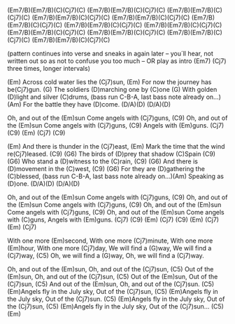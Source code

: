 (Em7/B)(Em7/B)(C)(Cj7)(C) (Em7/B)(Em7/B)(C)(Cj7)(C)
(Em7/B)(Em7/B)(C)(Cj7)(C) (Em7/B)(Em7/B)(C)(Cj7)(C)
(Em7/B)(Em7/B)(C)(Cj7)(C) (Em7/B)(Em7/B)(C)(Cj7)(C)
(Em7/B)(Em7/B)(C)(Cj7)(C) (Em7/B)(Em7/B)(C)(Cj7)(C)
(Em7/B)(Em7/B)(C)(Cj7)(C) (Em7/B)(Em7/B)(C)(Cj7)(C)
(Em7/B)(Em7/B)(C)(Cj7)(C) (Em7/B)(Em7/B)(C)(Cj7)(C)

(pattern continues into verse and sneaks in again later &#8211;
you´ll hear, not written out so as not to confuse you too much &#8211;
OR play as intro (Em7)     (Cj7) three times, longer intervals)

(Em) Across cold water lies the (Cj7)sun,
(Em) For now the journey has be(Cj7)gun. 
(G) The soldiers (D)marching one by (C)one
(G) With golden (D)light and silver (C)drums,
(bass run C-B-A, last bass note already on...)(Am)
For the battle they have (D)come.   (D/A)(D)   (D/A)(D)

Oh, and out of the (Em)sun
Come angels with (Cj7)guns, (C9)
Oh, and out of the (Em)sun
Come angels with (Cj7)guns, (C9)
Angels with (Em)guns. (Cj7) (C9)    (Em)  (Cj7) (C9)

(Em) And there is thunder in the (Cj7)east,
(Em) Mark the time that the wind re(Cj7)leased. (C9)
(G6) The birds of (D)prey that shadow (C)Spain (C9)
(G6) Who stand a (D)witness to the (C)rain, (C9)
(G6) And there is (D)movement in the (C)west, (C9)
(G6) For they are (D)gathering the (C)blessed,
(bass run C-B-A, last bass note already on...)(Am)
Speaking as (D)one.   (D/A)(D)   (D/A)(D)

Oh, and out of the (Em)sun
Come angels with (Cj7)guns, (C9)
Oh, and out of the (Em)sun
Come angels with (Cj7)guns, (C9)
Oh, and out of the (Em)sun
Come angels with (Cj7)guns, (C9)
Oh, and out of the (Em)sun
Come angels with (C)guns,
Angels with (Em)guns. (Cj7) (C9)  (Em)  (Cj7) (C9)
(Em)  (Cj7)  (Em)  (Cj7)

With one more (Em)second,
With one more (Cj7)minute,
With one more (Em)hour,
With one more (Cj7)day,
We will find a (G)way,
We will find a (Cj7)way, (C5)
Oh, we will find a (G)way,
Oh, we will find a (Cj7)way.

Oh, and out of the (Em)sun,
Oh, and out of the (Cj7)sun, (C5)
Out of the (Em)sun,
Oh, and out of the (Cj7)sun, (C5)
Out of the (Em)sun,
Out of the (Cj7)sun, (C5)
And out of the (Em)sun,
Oh, and out of the (Cj7)sun. (C5)
(Em)Angels fly in the July sky,
Out of the (Cj7)sun,  (C5)
(Em)Angels fly in the July sky,
Out of the (Cj7)sun.  (C5)
(Em)Angels fly in the July sky,
Out of the (Cj7)sun,  (C5)
(Em)Angels fly in the July sky,
Out of the (Cj7)sun...  (C5) (Em)
